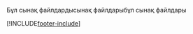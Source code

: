 Бұл сынақ файлдардысынақ файлдарыбұл сынақ файлдары


[!INCLUDE[footer-include](includes/footer-banner.md)]